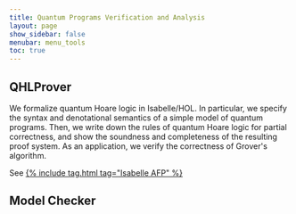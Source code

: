 ```yaml
---
title: Quantum Programs Verification and Analysis
layout: page
show_sidebar: false
menubar: menu_tools
toc: true
---
```


## QHLProver
We formalize quantum Hoare logic in Isabelle/HOL. In particular, we specify the syntax and denotational semantics of a simple model of quantum programs. Then, we write down the rules of quantum Hoare logic for partial correctness, and show the soundness and completeness of the resulting proof system. As an application, we verify the correctness of Grover's algorithm.

See [{% include tag.html tag="Isabelle AFP" %}](https://www.isa-afp.org/entries/QHLProver.html)

## Model Checker